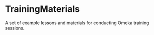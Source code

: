 TrainingMaterials
=================

A set of example lessons and materials for conducting Omeka training sessions.

